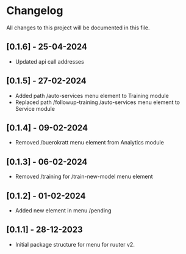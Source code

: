 # Changelog

All changes to this project will be documented in this file.

## [0.1.6] - 25-04-2024

- Updated api call addresses 

## [0.1.5] - 27-02-2024

- Added path /auto-services menu element to Training module
- Replaced path /followup-training /auto-services menu element to Service module

## [0.1.4] - 09-02-2024

- Removed /buerokratt menu element from Analytics module

## [0.1.3] - 06-02-2024

- Removed /training for /train-new-model menu element

## [0.1.2] - 01-02-2024

- Added new element in menu /pending

## [0.1.1] - 28-12-2023

- Initial package structure for menu for ruuter v2.
